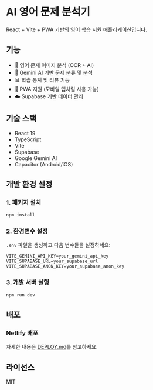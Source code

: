 # AI 영어 문제 분석기

React + Vite + PWA 기반의 영어 학습 지원 애플리케이션입니다.

## 기능
- 📸 영어 문제 이미지 분석 (OCR + AI)
- 🤖 Gemini AI 기반 문제 분류 및 분석
- 📊 학습 통계 및 리뷰 기능
- 📱 PWA 지원 (모바일 앱처럼 사용 가능)
- ☁️ Supabase 기반 데이터 관리

## 기술 스택
- React 19
- TypeScript
- Vite
- Supabase
- Google Gemini AI
- Capacitor (Android/iOS)

## 개발 환경 설정

### 1. 패키지 설치
```bash
npm install
```

### 2. 환경변수 설정
`.env` 파일을 생성하고 다음 변수들을 설정하세요:

```env
VITE_GEMINI_API_KEY=your_gemini_api_key
VITE_SUPABASE_URL=your_supabase_url
VITE_SUPABASE_ANON_KEY=your_supabase_anon_key
```

### 3. 개발 서버 실행
```bash
npm run dev
```

## 배포

### Netlify 배포
자세한 내용은 [DEPLOY.md](./DEPLOY.md)를 참고하세요.

## 라이선스
MIT

